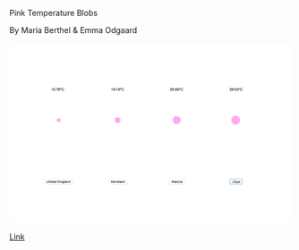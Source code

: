 
Pink Temperature Blobs

By Maria Berthel & Emma Odgaard

![ScreenShot](https://github.com/EmmaOttilie/Exercises/blob/gh-pages/miniex9/9.png)

[Link](https://emmaottilie.github.io/Exercises/miniex9/)
